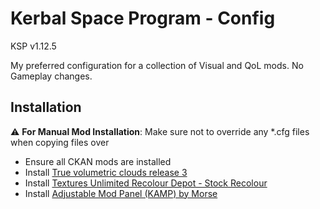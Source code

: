 # Kerbal Space Program - Config
KSP v1.12.5

My preferred configuration for a collection of Visual and QoL mods. No Gameplay changes.

## Installation 
:warning: **For Manual Mod Installation**: Make sure not to override any *.cfg files when copying files over

- Ensure all CKAN mods are installed
- Install [True volumetric clouds release 3](https://www.patreon.com/posts/true-volumetric-87982960)
- Install [Textures Unlimited Recolour Depot - Stock Recolour](https://forum.kerbalspaceprogram.com/topic/174188-112x-textures-unlimited-recolour-depot/)
- Install [Adjustable Mod Panel (KAMP) by Morse](https://www.curseforge.com/kerbal/ksp-mods/adjustablemodpanel)

